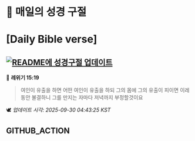 # 🙏 매일의 성경 구절
# [Daily Bible verse]
## [![README에 성경구절 업데이트](https://github.com/DONGSUKA/first_test/actions/workflows/update-readme-bible.yml/badge.svg)](https://github.com/DONGSUKA/first_test/actions/workflows/update-readme-bible.yml)
<!-- START_BIBLE_VERSE -->
📖 **레위기 15:19**
> 여인이 유출을 하면 어떤 여인이 유출을 하되 그의 몸에 그의 유출이 피이면 이레 동안 불결하니 그를 만지는 자마다 저녁까지 부정할것이요

🕊️ _업데이트 시각: 2025-09-30 04:43:25 KST_
  <!-- END_BIBLE_VERSE -->
## GITHUB_ACTION

